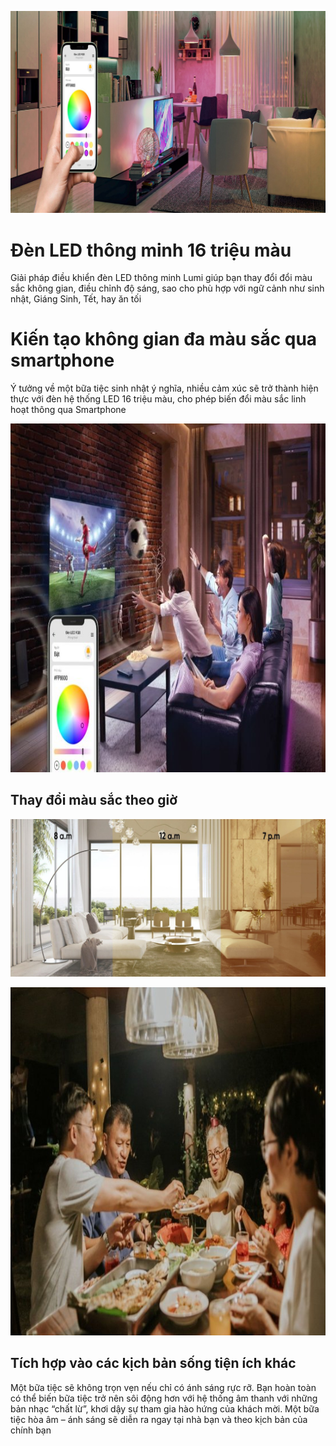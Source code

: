 ﻿![Giải pháp đèn LED 16 triệu màu](Aspose.Words.343665f6-248f-43ee-8622-533a5b50a39e.001.jpeg)

# **Đèn LED thông minh 16 triệu màu**
Giải pháp điều khiển đèn LED thông minh Lumi giúp bạn thay đổi đổi màu sắc không gian, điều chỉnh độ sáng, sao cho phù hợp với ngữ cảnh như sinh nhật, Giáng Sinh, Tết, hay ăn tối

# **Kiến tạo không gian đa màu sắc qua smartphone**
Ý tưởng về một bữa tiệc sinh nhật ý nghĩa, nhiều cảm xúc sẽ trở thành hiện thực với đèn hệ thống LED 16 triệu màu, cho phép biến đổi màu sắc linh hoạt thông qua Smartphone

![Kiến tạo không gian đa màu sắc qua smartphone](Aspose.Words.343665f6-248f-43ee-8622-533a5b50a39e.002.jpeg)

## **Thay đổi màu sắc theo giờ**
![Nhà thông minh giúp thay đổi màu sắc theo giờ](Aspose.Words.343665f6-248f-43ee-8622-533a5b50a39e.003.jpeg)

![Đèn LED thông mình 16 triệu màu dễ dàng tích hợp vào các kịch bản sống tiện ích khác](Aspose.Words.343665f6-248f-43ee-8622-533a5b50a39e.004.jpeg)
## **Tích hợp vào các kịch bản sống tiện ích khác**
Một bữa tiệc sẽ không trọn vẹn nếu chỉ có ánh sáng rực rỡ. Bạn hoàn toàn có thể biến bữa tiệc trở nên sôi động hơn với hệ thống âm thanh với những bản nhạc “chất lừ”, khơi dậy sự tham gia hào hứng của khách mời. Một bữa tiệc hòa âm – ánh sáng sẽ diễn ra ngay tại nhà bạn và theo kịch bản của chính bạn
